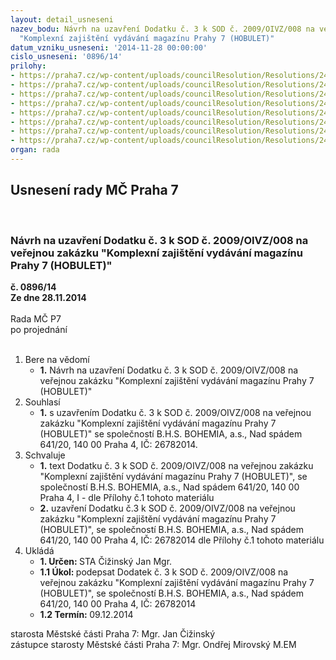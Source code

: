 ```yaml
---
layout: detail_usneseni
nazev_bodu: Návrh na uzavření Dodatku č. 3 k SOD č. 2009/OIVZ/008 na veřejnou zakázku
  "Komplexní zajištění vydávání magazínu Prahy 7 (HOBULET)"
datum_vzniku_usneseni: '2014-11-28 00:00:00'
cislo_usneseni: '0896/14'
prilohy:
- https://praha7.cz/wp-content/uploads/councilResolution/Resolutions/24485/55-14-1._dodatek_%c4%8d._3_-_op.docx
- https://praha7.cz/wp-content/uploads/councilResolution/Resolutions/24485/55-14-2._v%c3%bdpis_z_or_ze_dne_27.11.2014.pdf
- https://praha7.cz/wp-content/uploads/councilResolution/Resolutions/24485/55-14-3._usnesen%c3%ad_%c4%8d._0068_ze_dne_20.1.2009.doc
- https://praha7.cz/wp-content/uploads/councilResolution/Resolutions/24485/55-14-4._smlouva_.doc
- https://praha7.cz/wp-content/uploads/councilResolution/Resolutions/24485/55-14-5._usnesen%c3%ad_%c4%8d._0622_ze_dne_16.6.2009.doc
- https://praha7.cz/wp-content/uploads/councilResolution/Resolutions/24485/55-14-6._dodatek_%c4%8d._1.pdf
- https://praha7.cz/wp-content/uploads/councilResolution/Resolutions/24485/55-14-7._usnesen%c3%ad_%c4%8d._0248_z_8.4.2014.doc
- https://praha7.cz/wp-content/uploads/councilResolution/Resolutions/24485/55-14-8._dodatek_%c4%8d._2_-_n%c3%a1vrh.doc
organ: rada
---
```

<div id="ucUsn_pList" class="usn">
	<span><h2>Usnesení rady MČ Praha 7 </h2>
<br></span><div class="standBody">
<span><h3>Návrh na uzavření Dodatku č. 3 k SOD č. 2009/OIVZ/008 na veřejnou zakázku "Komplexní zajištění vydávání magazínu Prahy 7 (HOBULET)"</h3></span><div class="center">
		<strong>č. 0896/14</strong><br>
	</div>
<div class="center">
		<strong>Ze dne 28.11.2014</strong><br><br>
	</div>Rada MČ P7<br> po projednání<br><br><ol>
<li>Bere na vědomí<ul><li>
<strong>1.</strong> Návrh na uzavření Dodatku č. 3 k SOD č. 2009/OIVZ/008 na veřejnou zakázku "Komplexní zajištění vydávání magazínu Prahy 7 (HOBULET)"</li></ul>
</li>
<li>Souhlasí<ul><li>
<strong>1.</strong> s uzavřením Dodatku č. 3  k SOD č. 2009/OIVZ/008 na veřejnou zakázku "Komplexní zajištění vydávání magazínu Prahy 7 (HOBULET)" se společností  B.H.S. BOHEMIA, a.s., Nad spádem 641/20, 140 00 Praha 4, IČ: 26782014.</li></ul>
</li>
<li>Schvaluje<ul>
<li>
<strong>1.</strong> text Dodatku č. 3  k SOD č. 2009/OIVZ/008 na veřejnou zakázku "Komplexní zajištění vydávání magazínu Prahy 7 (HOBULET)", se společností  B.H.S. BOHEMIA, a.s., Nad spádem 641/20, 140 00 Praha 4, I - dle Přílohy č.1 tohoto materiálu</li>
<li>
<strong>2.</strong> uzavření Dodatku č.3  k SOD č. 2009/OIVZ/008 na veřejnou zakázku "Komplexní zajištění vydávání magazínu Prahy 7 (HOBULET)", se společností  B.H.S. BOHEMIA, a.s., Nad spádem 641/20, 140 00 Praha 4, IČ: 26782014  dle Přílohy č.1 tohoto materiálu         </li>
</ul>
</li>
<li>Ukládá<ul>
<li>
<strong>1. Určen: </strong>STA Čižinský Jan Mgr.</li>
<li>
<strong>1.1 Úkol: </strong>podepsat Dodatek č. 3  k SOD č. 2009/OIVZ/008 na veřejnou zakázku "Komplexní zajištění vydávání magazínu Prahy 7 (HOBULET)", se společností  B.H.S. BOHEMIA, a.s., Nad spádem 641/20, 140 00 Praha 4, IČ: 26782014</li>
<li>
<strong>1.2 Termín: </strong>09.12.2014</li>
</ul>
</li>
</ol>starosta Městské části Praha 7: Mgr. Jan Čižinský<br>zástupce starosty Městské části Praha 7: Mgr. Ondřej Mirovský M.EM 
</div>
</div>